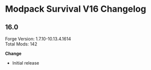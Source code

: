 # Modpack Survival V16 Changelog

## 16.0

Forge Version: 1.7.10-10.13.4.1614  
Total Mods: 142

**Change**

- Initial release
